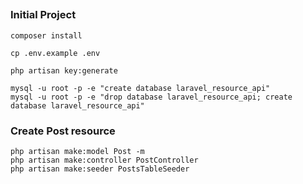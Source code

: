 ##

### Initial Project
```
composer install

cp .env.example .env

php artisan key:generate

mysql -u root -p -e "create database laravel_resource_api"
mysql -u root -p -e "drop database laravel_resource_api; create database laravel_resource_api"
```


### Create Post resource
```
php artisan make:model Post -m
php artisan make:controller PostController
php artisan make:seeder PostsTableSeeder
```
